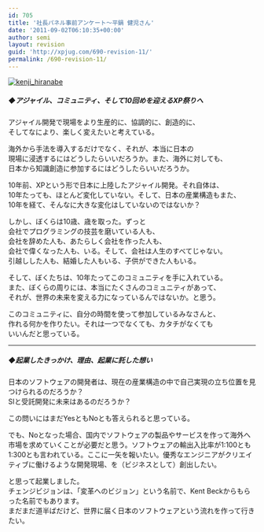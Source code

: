 ```yaml
---
id: 705
title: '社長パネル事前アンケート～平鍋 健児さん'
date: '2011-09-02T06:10:35+00:00'
author: semi
layout: revision
guid: 'http://xpjug.com/690-revision-11/'
permalink: /690-revision-11/
---
```


[![](http://xpjug.com/wp-content/uploads/2011/09/kenji_hiranabe-150x150.jpg "kenji_hiranabe")](http://xpjug.com/wp-content/uploads/2011/09/kenji_hiranabe.jpg)

##### ◆アジャイル、コミュニティ、そして10回めを迎えるXP祭りへ

アジャイル開発で現場をより生産的に、協調的に、創造的に、  
そしてなにより、楽しく変えたいと考えている。

海外から手法を導入するだけでなく、それが、本当に日本の  
現場に浸透するにはどうしたらいいだろうか。また、海外に対しても、  
日本から知識創造に参加するにはどうしたらいいだろうか。

10年前、XPという形で日本に上陸したアジャイル開発。それ自体は、  
10年たっても、ほとんど変化していない。そして、日本の産業構造もまた、  
10年を経て、そんなに大きな変化はしていないのではないか？

しかし、ぼくらは10歳、歳を取った。ずっと  
会社でプログラミングの技芸を磨いている人も、  
会社を辞めた人も、あたらしく会社を作った人も、  
会社で偉くなった人も、いる。そして、会社は人生のすべてじゃない。  
引越しした人も、結婚した人もいる、子供ができた人もいる。

そして、ぼくたちは、10年たってこのコミュニティを手に入れている。  
また、ぼくらの周りには、本当にたくさんのコミュニティがあって、  
それが、世界の未来を変える力になっているんではないか。と思う。

このコミュニティに、自分の時間を使って参加しているみなさんと、  
作れる何かを作りたい。それは一つでなくても、カタチがなくても  
いいんだと思っている。

---

##### ◆起業したきっかけ、理由、起業に託した想い

日本のソフトウェアの開発者は、現在の産業構造の中で自己実現の立ち位置を見つけられるのだろうか？  
SIと受託開発に未来はあるのだろうか？

この問いにはまだYesともNoとも答えられると思っている。

でも、Noとなった場合、国内でソフトウェアの製品やサービスを作って海外へ市場を求めていくことが必要だと思う。ソフトウェアの輸出入比率が1:100とも1:300とも言われている。ここに一矢を報いたい。優秀なエンジニアがクリエイティブに働けるような開発現場、を（ビジネスとして）創出したい。

と思って起業しました。  
チェンジビジョンは、「変革へのビジョン」という名前で、Kent Beckからもらった名前でもあります。  
まだまだ道半ばだけど、世界に届く日本のソフトウェアという流れを作って行きたい。